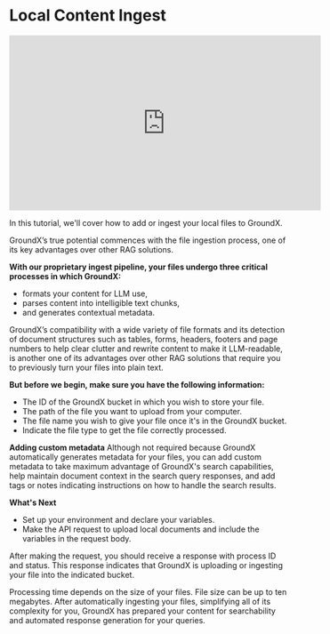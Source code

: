 # Local Content Ingest
<iframe width="560" height="315" src="https://www.youtube.com/embed/_iMVoB5paeY?si=h0pvy_F4Qoe0-7EF" title="YouTube video player" frameborder="0" allow="accelerometer; autoplay; clipboard-write; encrypted-media; gyroscope; picture-in-picture; web-share" allowfullscreen></iframe>

In this tutorial, we'll cover how to add or ingest your local files to GroundX.

GroundX’s true potential commences with the file ingestion process, one of its key advantages over other RAG solutions.

**With our proprietary ingest pipeline, your files undergo three critical processes in which GroundX:** 

- formats your content for LLM use, 
- parses content into intelligible text chunks, 
- and generates contextual metadata.

GroundX’s compatibility with a wide variety of file formats and its detection of document structures such as tables, forms, headers, footers and page numbers to help clear clutter and rewrite content to make it LLM-readable, is another one of its advantages over other RAG solutions that require you to previously turn your files into plain text.

**But before we begin, make sure you have the following information:**

- The ID of the GroundX bucket in which you wish to store your file.
- The path of the file you want to upload from your computer.
- The file name you wish to give your file once it's in the GroundX bucket.
- Indicate the file type to get the file correctly processed.

**Adding custom metadata**
Although not required because GroundX automatically generates metadata for your files, you can add custom metadata to take maximum advantage of GroundX's search capabilities, help maintain document context in the search query responses, and add tags or notes indicating instructions on how to handle the search results.

**What's Next**
- Set up your environment and declare your variables.
 - Make the API request to upload local documents and include the variables in the request body.

After making the request, you should receive a response with process ID and status. This response indicates that GroundX is uploading or ingesting your file into the indicated bucket.

Processing time depends on the size of your files. File size can be up to ten megabytes. After automatically ingesting your files, simplifying all of its complexity for you, GroundX has prepared your content for searchability and automated response generation for your queries.
